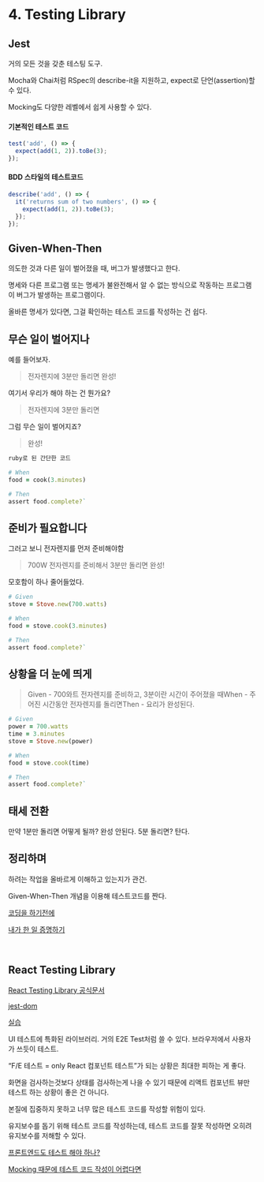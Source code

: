 # 4. Testing Library


## Jest

거의 모든 것을 갖춘 테스팅 도구.

Mocha와 Chai처럼 RSpec의 describe-it을 지원하고, expect로 단언(assertion)할 수 있다.

Mocking도 다양한 레벨에서 쉽게 사용할 수 있다.

#### 기본적인 테스트 코드

```js
test('add', () => {
  expect(add(1, 2)).toBe(3);
});
```

#### BDD 스타일의 테스트코드

```js
describe('add', () => {
  it('returns sum of two numbers', () => {
    expect(add(1, 2)).toBe(3);
  });
});
```

## Given-When-Then

의도한 것과 다른 일이 벌어졌을 때, 버그가 발생했다고 한다.

명세와 다른 프로그램 또는 명세가 불완전해서 알 수 없는 방식으로 작동하는 프로그램이 버그가 발생하는 프로그램이다.

올바른 명세가 있다면, 그걸 확인하는 테스트 코드를 작성하는 건 쉽다.

## 무슨 일이 벌어지나

예를 들어보자.
> 전자렌지에 3분만 돌리면 완성!
> 

여기서 우리가 해야 하는 건 뭔가요?

> 전자렌지에 3분만 돌리면
> 

그럼 무슨 일이 벌어지죠?

> 완성!
> 

```ruby
ruby로 된 간단한 코드

# When
food = cook(3.minutes)

# Then
assert food.complete?`
```

## 준비가 필요합니다

그러고 보니 전자렌지를 먼저 준비해야함

> 700W 전자렌지를 준비해서 3분만 돌리면 완성!
> 

모호함이 하나 줄어들었다.

```ruby
# Given
stove = Stove.new(700.watts)

# When
food = stove.cook(3.minutes)

# Then
assert food.complete?`
```


## 상황을 더 눈에 띄게

> Given - 700와트 전자렌지를 준비하고, 3분이란 시간이 주어졌을 때When - 주어진 시간동안 전자렌지를 돌리면Then - 요리가 완성된다.
> 

```ruby
# Given
power = 700.watts
time = 3.minutes
stove = Stove.new(power)

# When
food = stove.cook(time)

# Then
assert food.complete?`
```

## 태세 전환

만약 1분만 돌리면 어떻게 될까? 완성 안된다.
5분 돌리면? 탄다.

## 정리하며

하려는 작업을 올바르게 이해하고 있는지가 관건.

Given-When-Then 개념을 이용해 테스트코드를 짠다.

[코딩을 하기전에](https://www.youtube.com/watch?v=N4FV788fNiQ)

[내가 한 일 증명하기](https://www.youtube.com/watch?v=wd8OmjB_eUI)

<br>

## React Testing Library

[React Testing Library 공식문서](https://testing-library.com/docs/react-testing-library/intro/)


[jest-dom](https://testing-library.com/docs/ecosystem-jest-dom/)

[실습](https://github.com/heyho00/env-setting/pull/1/files)

UI 테스트에 특화된 라이브러리. 거의 E2E Test처럼 쓸 수 있다. 브라우저에서 사용자가 쓰듯이 테스트.

“F/E 테스트 = only React 컴포넌트 테스트”가 되는 상황은 최대한 피하는 게 좋다. 

화면을 검사하는것보다 상태를 검사하는게 나을 수 있기 때문에 리액트 컴포넌트 뷰만 테스트 하는 상황이 좋은 건 아니다. 

본질에 집중하지 못하고 너무 많은 테스트 코드를 작성할 위험이 있다. 

유지보수를 돕기 위해 테스트 코드를 작성하는데, 테스트 코드를 잘못 작성하면 오히려 유지보수를 저해할 수 있다.

[프론트엔드도 테스트 해야 하나?](https://www.youtube.com/watch?v=-kUmsKRmOnA)

[Mocking 때문에 테스트 코드 작성이 어렵다면](https://www.youtube.com/watch?v=RoQtNLl-Wko)

